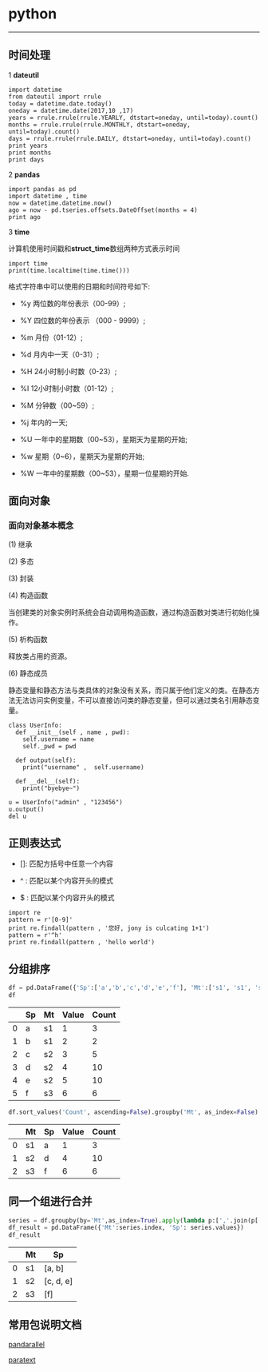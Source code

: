 # python
---

## 时间处理

1 **dateutil** 

```{python}
import datetime
from dateutil import rrule
today = datetime.date.today()
oneday = datetime.date(2017,10 ,17)
years = rrule.rrule(rrule.YEARLY, dtstart=oneday, until=today).count()
months = rrule.rrule(rrule.MONTHLY, dtstart=oneday, until=today).count()
days = rrule.rrule(rrule.DAILY, dtstart=oneday, until=today).count()
print years
print months
print days
```

2 **pandas** 

```{python}
import pandas as pd 
import datetime , time
now = datetime.datetime.now()
ago = now - pd.tseries.offsets.DateOffset(months = 4)
print ago
```


3 **time**

计算机使用时间戳和**struct_time**数组两种方式表示时间

```{python}
import time
print(time.localtime(time.time()))
```

格式字符串中可以使用的日期和时间符号如下:

+ %y 两位数的年份表示（00-99）;

+ %Y 四位数的年份表示 （000 - 9999）;

+ %m 月份（01-12）;

+ %d 月内中一天（0-31）;

+ %H 24小时制小时数（0-23）;

+ %I 12小时制小时数（01-12）;

+ %M 分钟数（00~59）;

+ %j 年内的一天;

+ %U 一年中的星期数（00~53），星期天为星期的开始;

+ %w 星期（0~6），星期天为星期的开始;

+ %W 一年中的星期数（00~53），星期一位星期的开始.


## 面向对象

### 面向对象基本概念

(1) 继承

(2) 多态

(3) 封装

(4) 构造函数

当创建类的对象实例时系统会自动调用构造函数，通过构造函数对类进行初始化操作。

(5) 析构函数

释放类占用的资源。


(6) 静态成员

静态变量和静态方法与类具体的对象没有关系，而只属于他们定义的类。在静态方法无法访问实例变量，不可以直接访问类的静态变量，但可以通过类名引用静态变量。

```{python}
class UserInfo:
  def __init__(self , name , pwd):
    self.username = name
    self._pwd = pwd
    
  def output(self):
    print("username" ,  self.username) 
    
  def __del__(self):
    print("byebye~")
    
u = UserInfo("admin" , "123456")
u.output()
del u
```

## 正则表达式

- []: 匹配方括号中任意一个内容

- ^ : 匹配以某个内容开头的模式

- $ : 匹配以某个内容开头的模式

```{python}
import re
pattern = r'[0-9]'
print re.findall(pattern , '您好, jony is culcating 1+1') 
pattern = r'^h'
print re.findall(pattern , 'hello world') 
```

## 分组排序

```python
df = pd.DataFrame({'Sp':['a','b','c','d','e','f'], 'Mt':['s1', 's1', 's2','s2','s2','s3'], 'Value':[1,2,3,4,5,6], 'Count':[3,2,5,10,10,6]})
df
```

|    | Sp | Mt | Value | Count |
|----|----|----|-------|-------|
|0   | a  | s1 | 1     | 3     |
|1   | b  | s1 | 2     | 2     |
|2   | c  | s2 | 3     | 5     |
|3   | d  | s2 | 4     | 10    |
|4   | e  | s2 | 5     | 10    |
|5   | f  | s3 | 6     | 6     |

```python
df.sort_values('Count', ascending=False).groupby('Mt', as_index=False).first()
```

|    | Mt | Sp | Value | Count |
|----|----|----|-------|-------|
|0   | s1 | a  | 1     | 3     |
|1   | s2 | d  | 4     | 10    |
|2   | s3 | f  | 6     | 6     |

## 同一个组进行合并

```python
series = df.groupby(by='Mt',as_index=True).apply(lambda p:[','.join(p['Sp'])])
df_result = pd.DataFrame({'Mt':series.index, 'Sp': series.values})
df_result
```

|    | Mt | Sp       |
|----|----|----------|
|0   | s1 | [a, b]   |
|1   | s2 | [c, d, e]|
|2   | s3 | [f]      |


## 常用包说明文档

[pandarallel](https://github.com/nalepae/pandarallel)

[paratext](https://github.com/wiseio/paratext)
